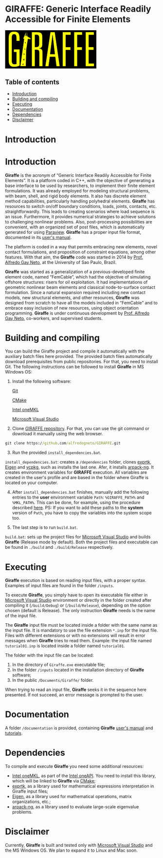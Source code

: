 
# **GIRAFFE**: Generic Interface Readily Accessible for Finite Elements
<img src="./images/Giraffe.png" width="300">

## Table of contents
- [Introduction](#introduction)
- [Building and compiling](#building-and-compiling)
- [Executing](#executing)
- [Documentation](#documentation)
- [Dependencies](#dependencies)
- [Disclaimer](#disclaimer)

#  Introduction
#  Introduction
**Giraffe** is the acronym of “Generic Interface Readily Accessible for Finite Elements”. It is a platform coded in C++, with the objective of generating a base interface to be used by researchers, to implement their finite element formulations. It was already employed for modeling structural problems, with beam, shell, and rigid body elements. It also has discrete element method capabilities, particularly handling polyhedral elements. **Giraffe** has resources to switch on/off boundary conditions, loads, joints, contacts, etc. straightforwardly. This leads to creating scenarios where load sequence is an issue. Furthermore, it provides numerical strategies to achieve solutions to challenging nonlinear problems. Also, post-processing possibilities are convenient, with an organized set of post files, which is automatically generated for using [Paraview](https://www.paraview.org/). **Giraffe** has a proper input file format, documented in its [user's manual](/documentation/Giraffe%20User's%20Manual%20v2.0.124.pdf).

The platform is coded in a way that permits embracing new elements, novel contact formulations, and proposition of constraint equations, among other features. With that aim, the **Giraffe** code was started in 2014 by [Prof. Alfredo Gay Neto](http://sites.poli.usp.br/p/alfredo.gay/), at the University of Sao Paulo, Brazil.

**Giraffe** was started as a generalization of a previous-developed finite element code, named “FemCable”, which had the objective of simulating offshore structures: risers for oil exploitation. It had implementations of geometric nonlinear beam elements and classical node-to-surface contact formulation. Since a natural expansion required including new contact models, new structural elements, and other resources, **Giraffe** was designed from scratch to have all the models included in “FemCable” and to embrace easy inclusion of new resources, using object orientation programming. **Giraffe** is under continuous development by [Prof. Alfredo Gay Neto](http://sites.poli.usp.br/p/alfredo.gay/), co-workers, and supervised students.

# Building and compiling

You can build the Giraffe project and compile it automatically with the auxiliary batch files here provided.
The provided batch files automatically download prerequisites from public repositories. For that, you need to install Git.
The following instructions can be followed to install **Giraffe** in MS Windows OS:

1. Install the following software:

	[Git](https://git-scm.com/)

	[CMake](https://cmake.org/)

	[Intel oneMKL](https://www.intel.com/content/www/us/en/developer/tools/oneapi/onemkl-download.html)

	[Microsoft Visual Studio](https://visualstudio.microsoft.com/)

  2. Clone [GIRAFFE repository](https://github.com/alfredogneto/GIRAFFE.git). For that, you can use the git command or download it manually using the web browser.
```cmd
git clone https://github.com/alfredogneto/GIRAFFE.git
```
  3. Run the provided `install_dependencies.bat`.
  
  `install_dependencies.bat`: creates a `/dependencies` folder, clones [exprtk](https://github.com/ArashPartow/exprtk.git), [Eigen](https://gitlab.com/libeigen/eigen.git) and [vcpkg](https://github.com/microsoft/vcpkg.git), such as installs the last one. Afer, it installs [arpack-ng](https://github.com/opencollab/arpack-ng.git). It creates environment variables for **GIRAFFE** execution. All variables are created in the user's profile and are based in the folder where Giraffe is located on your computer.

  4. After `install_dependencies.bat` finishes, manually add the following entries to the **user** environment variable `Path`: `%GIRAFFE_PATH%` and `%MKL_PATH%`.  This can be done, for example, using the procedure described [here](https://www.java.com/en/download/help/path.html). PS: If you want to add these paths to the **system** version of `Path`, you have to copy the variables into the system scope too.
  
  5. The last step is to run `build.bat`.

   `build.bat`: sets up the project files for [Microsoft Visual Studio](https://visualstudio.microsoft.com/) and builds **Giraffe** (Release mode by default). Both the project files and executable can be found in `./build` and `./build/Release` respectively.

# Executing 

**Giraffe** execution is based on reading input files, with a proper syntax. Examples of input files are found in the folder `/inputs`. 

To execute **Giraffe**, you simply have to open its executable file either in [Microsoft Visual Studio](https://visualstudio.microsoft.com/) environment or directly in the folder created after compiling it (`/build/Debug`) or (`/build/Release`), depending on the option chosen (default is Release). The only instruction **Giraffe** needs is the name of the input file.

The **Giraffe** input  file must be located inside a folder with the same name as the input file. It is mandatory to use the file extension `*.inp` for the input file. Files with different extensions or with no extensions will result in error messages when **Giraffe** tries to read them.
Example: the input file named `tutorial01.inp` is located inside a folder named `tutorial01`.

The folder with the input file can be located:

  1. In the directory of `Giraffe.exe` executable file;
  2. In the folder `/inputs` located in the installation directory of **Giraffe** software;
  3. In the public `/Documents/Giraffe/` folder.

When trying to read an input file, **Giraffe** seeks it in the sequence here presented. If not succeed, an error message is prompted to the user.

# Documentation

A folder `/documentation` is provided, containing **Giraffe** [user's manual](/documentation/Giraffe%20User's%20Manual%20v2.0.124.pdf) and [tutorials](/documentation/Giraffe%20Tutorials%202.0%20v21.pdf).

# Dependencies

To compile and execute **Giraffe** you need some additional resources:
- [Intel oneMKL](https://www.intel.com/content/www/us/en/developer/tools/oneapi/onemkl-download.html), as part of the [Intel oneAPI](https://www.intel.com/content/www/us/en/developer/tools/oneapi/base-toolkit-download.html). You need to install this library, which will be linked to **Giraffe** via [CMake](https://cmake.org/);
- [exprtk](https://github.com/ArashPartow/exprtk.git), as a library used for mathematical expressions interpretation in Giraffe input files;
- [Eigen](https://gitlab.com/libeigen/eigen.git), as a library used for mathematical operations, matrix organizations, etc.;
- [arpack-ng](https://github.com/opencollab/arpack-ng.git), as a library used to evaluate large-scale eigenvalue problems.

# Disclaimer

   Currently, **Giraffe** is built and tested only with [Microsoft Visual Studio](https://visualstudio.microsoft.com/) and the MS Windows OS.
 We plan to expand it to Linux and Mac soon.
   
